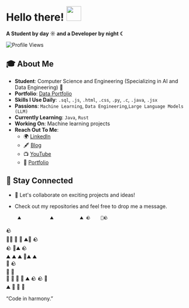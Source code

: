 # Hello there! <img src="https://github.com/user-attachments/assets/ef8aa47e-72db-4604-9985-6107dc3ad4cb" width="40" height="40" />

**A Student by day ☼ and a Developer by night ☾**

<p align="left">
  <img src="https://komarev.com/ghpvc/?username=yashvisharma1204&label=Profile%20views&color=0e75b6&style=flat" alt="Profile Views" />
</p>

## 🎓 About Me

- **Student**: Computer Science and Engineering (Specializing in AI and Data Engineering) 👑  
- **Portfolio**: [Data Portfolio](https://datascienceportfol.io/yashvisharma)
- **Skills I Use Daily**: `.sql`, `.js`, `.html`, `.css`, `.py`, `.c`, `.java`, `.jsx`  
- **Passions**: `Machine Learning`, `Data Engineering`,`Large Language Models (LLM)`  
- **Currently Learning**: `Java`, `Rust`  
- **Working On**: Machine learning projects  
- **Reach Out To Me**:  
  - 🌍 [LinkedIn](https://www.linkedin.com/in/yashvi-sharma-150863220/)  
  - 🖋️ [Blog](https://blog95319.wordpress.com/)  
  - 📺 [YouTube](https://www.youtube.com/@yashvisharma1204)  
  - 💼 [Portfolio](https://bento.me/yashvisharma)


<!--START:ZEN_GARDEN-->
<!--END:ZEN_GARDEN-->


## 🚀 Stay Connected

- 🌟 Let's collaborate on exciting projects and ideas!  
- Check out my repositories and feel free to drop me a message.
  

       ⛰️           ⛰️          ⛰️ 🪨    🌾🪨 
🪨                                       
       🍃🌾 🌾        🌱        ⛰️🌱       🪨  
 🪨   🍃⛰️     🪨                           
    ⛰️              ⛰️    ⛰️     🌱⛰️    ⛰️   
🌱                                   🪨   
                          🍃         🍃   
                                   🌱   🌾
        🌾     🍃 ⛰️    🪨     🪨      🌱     
  ⛰️  🌾                 🍃               🍃

“Code in harmony.”
<!--END:ZEN_GARDEN-->
